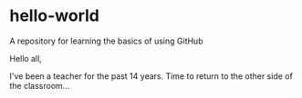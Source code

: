 # hello-world
A repository for learning the basics of using GitHub

Hello all,

I've been a teacher for the past 14 years. Time to return to the other side of the classroom...
